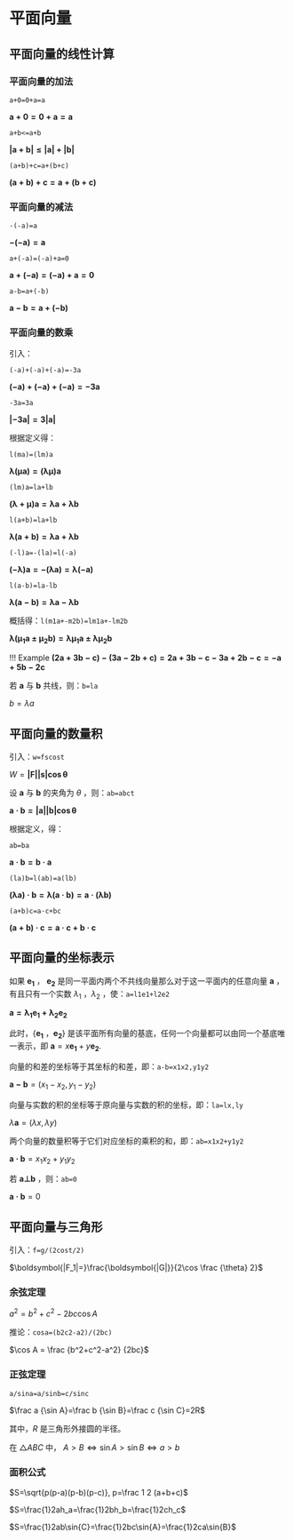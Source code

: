 # 平面向量

## 平面向量的线性计算

### 平面向量的加法

`a+0=0+a=a`

$\boldsymbol{a+0=0+a=a}$

`a+b<=a+b`

$\boldsymbol{|a+b|≤|a|+|b|}$

`(a+b)+c=a+(b+c)`

$\boldsymbol{(a+b)+c=a+(b+c)}$

### 平面向量的减法

`-(-a)=a`

$\boldsymbol{-(-a)=a}$

`a+(-a)=(-a)+a=0`

$\boldsymbol{a+(-a)=(-a)+a=0}$

`a-b=a+(-b)`

$\boldsymbol{a-b=a+(-b)}$

### 平面向量的数乘

引入：

`(-a)+(-a)+(-a)=-3a`

$\boldsymbol{(-a)+(-a)+(-a)=-3a}$

`-3a=3a`

$\boldsymbol{|-3a|=3|a|}$

根据定义得：

`l(ma)=(lm)a`

$\boldsymbol{\lambda(\mu a)=(\lambda \mu)a}$

`(lm)a=la+lb`

$\boldsymbol{(\lambda+\mu)a=\lambda a+\lambda b}$

`l(a+b)=la+lb`

$\boldsymbol{\lambda(a+b)=\lambda a+\lambda b}$

`(-l)a=-(la)=l(-a)`

$\boldsymbol{(-\lambda)a=-(\lambda a)=\lambda (-a)}$

`l(a-b)=la-lb`

$\boldsymbol{\lambda(a-b)=\lambda a-\lambda b}$

概括得：`l(m1a+-m2b)=lm1a+-lm2b`

$\boldsymbol{\lambda({\mu_1}a±{\mu_2}b)=\lambda {\mu_1} a±\lambda {\mu_2} b}$

!!! Example
    $\boldsymbol{(2a+3b-c)-(3a-2b+c)=2a+3b-c-3a+2b-c=-a+5b-2c}$

若 $\boldsymbol{a}$ 与 $\boldsymbol{b}$ 共线，则：`b=la`

$b=\lambda a$

## 平面向量的数量积

引入：`w=fscost`

$W=\boldsymbol{|F||s|\cos \theta}$

设 $\boldsymbol{a}$ 与 $\boldsymbol{b}$ 的夹角为 $\theta$ ，则：`ab=abct`

$\boldsymbol{a·b=|a||b|\cos \theta}$

根据定义，得：

`ab=ba`

$\boldsymbol{a·b=b·a}$

`(la)b=l(ab)=a(lb)`

$\boldsymbol{(\lambda a)·b=\lambda(a·b)=a·(\lambda b)}$

`(a+b)c=a·c+bc`

$\boldsymbol{(a+b)·c=a·c+b·c}$

## 平面向量的坐标表示

如果 $\boldsymbol{e_1}$ ， $\boldsymbol{e_2}$ 是同一平面内两个不共线向量那么对于这一平面内的任意向量 $\boldsymbol{a}$ ，有且只有一个实数 $\lambda_1$ ，$\lambda_2$ ，使：`a=l1e1+l2e2`

$\boldsymbol{a=\lambda_1 e_1+\lambda_2 e_2}$

此时，{$\boldsymbol{e_1}$ ，$\boldsymbol{e_2}$} 是该平面所有向量的基底，任何一个向量都可以由同一个基底唯一表示，即 $\boldsymbol{a} = x\boldsymbol{e_1}+y\boldsymbol{e_2}$.

向量的和差的坐标等于其坐标的和差，即：`a-b=x1x2,y1y2`

$\boldsymbol{a-b} = (x_1 - x_2, y_1 - y_2)$

向量与实数的积的坐标等于原向量与实数的积的坐标，即：`la=lx,ly`

$\lambda \boldsymbol{a}=(\lambda x, \lambda y)$

两个向量的数量积等于它们对应坐标的乘积的和，即：`ab=x1x2+y1y2`

$\boldsymbol{a·b} = x_1 x_2 + y_1 y_2$

若 $\boldsymbol{a⊥b}$ ，则：`ab=0`

$\boldsymbol{a·b} = 0$

## 平面向量与三角形

引入：`f=g/(2cost/2)`

$\boldsymbol{|F_1|=}\frac{\boldsymbol{|G|}}{2\cos \frac {\theta} 2}$

### 余弦定理

$a^2=b^2+c^2-2bc\cos A$

推论：`cosa=(b2c2-a2)/(2bc)`

$\cos A = \frac {b^2+c^2-a^2} {2bc}$

### 正弦定理

`a/sina=a/sinb=c/sinc`

$\frac a {\sin A}=\frac b {\sin B}=\frac c {\sin C}=2R$

其中，$R$ 是三角形外接圆的半径。

在 $△ABC$ 中， $A>B\Leftrightarrow\sin{A}>\sin{B}\Leftrightarrow{a>b}$

### 面积公式

$S=\sqrt{p(p-a)(p-b)(p-c)}, p=\frac 1 2 (a+b+c)$

$S=\frac{1}2ah_a=\frac{1}2bh_b=\frac{1}2ch_c$

$S=\frac{1}2ab\sin{C}=\frac{1}2bc\sin{A}=\frac{1}2ca\sin{B}$
